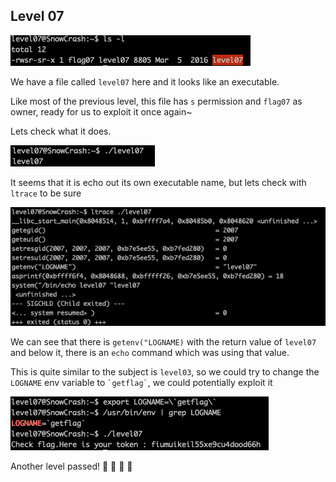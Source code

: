 <h2>Level 07</h2>

![alt text](./screenshot/image1.png)

We have a file called `level07` here and it looks like an executable.

Like most of the previous level, this file has `s` permission and `flag07` as owner, ready for us to exploit it once again~

Lets check what it does.

![alt text](./screenshot/image2.png)

It seems that it is echo out its own executable name, but lets check with `ltrace` to be sure

![alt text](./screenshot/image3.png)

We can see that there is `getenv("LOGNAME)` with the return value of `level07` and below it, there is an `echo` command which was using that value.

This is quite similar to the subject is `level03`, so we could try to change the `LOGNAME` env variable to `` `getflag` ``, we could potentially exploit it

![alt text](./screenshot/image4.png)

Another level passed!  :partying_face: :tada: :tada: :tada:
